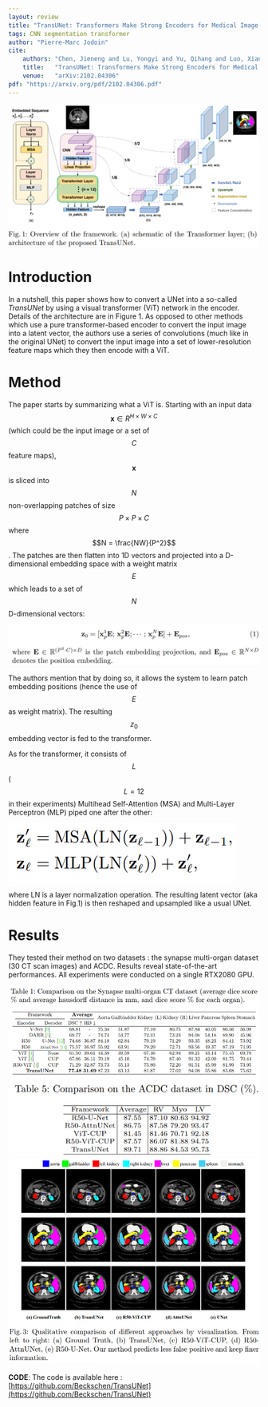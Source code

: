 ```yaml
---
layout: review
title: "TransUNet: Transformers Make Strong Encoders for Medical Image Segmentation"
tags: CNN segmentation transformer 
author: "Pierre-Marc Jodoin"
cite:
    authors: "Chen, Jieneng and Lu, Yongyi and Yu, Qihang and Luo, Xiangde and Adeli, Ehsan and Wang, Yan and Lu, Le and Yuille, Alan L., and Zhou, Yuyin"
    title:   "TransUNet: Transformers Make Strong Encoders for Medical Image Segmentation"
    venue:   "arXiv:2102.04306"
pdf: "https://arxiv.org/pdf/2102.04306.pdf"
---
```




![](/article/images/transUnet/sc01.jpg)


# Introduction

In a nutshell, this paper shows how to convert a UNet into a so-called *TransUNet* by using a visual transformer (ViT) network in the encoder.  Details of the architecture are in Figure 1.  As opposed to other methods which use a pure transformer-based encoder to convert the input image into a latent vector, the authors use a series of convolutions (much like in the original UNet) to convert the input image into a set of lower-resolution feature maps which they then encode with a ViT.

# Method

The paper starts by summarizing what a ViT is.  Starting with an input data $$ \mathbf{x}\in R^{H\times W\times C} $$ (which could be the input image or a set of $$C$$ feature maps), $$ \mathbf{x} $$ is sliced into $$N$$ non-overlapping patches of size $$ P\times P\times C$$ where $$N = \frac{NW}{P^2}$$.  The patches are then flatten into 1D vectors and projected into a D-dimensional embedding space with a weight matrix $$E$$ which leads to a set of $$N$$ D-dimensional vectors: 

![](/article/images/transUnet/sc02.jpg)

The authors mention that by doing so, it allows the system to learn  patch embedding positions (hence the use of $$E$$ as weight matrix).   The resulting $$z_0$$ embedding vector is fed to the transformer.

As for the transformer, it consists of $$L$$ ($$L=12$$ in their experiments) Multihead Self-Attention (MSA) and Multi-Layer Perceptron (MLP) piped one after the other:

![](/article/images/transUnet/sc03.jpg)

where LN is a layer normalization operation.  The resulting latent vector (aka hidden feature in Fig.1) is then reshaped and upsampled like a usual UNet.


# Results

They tested their method on two datasets : the synapse multi-organ dataset (30 CT scan images) and ACDC.  Results reveal state-of-the-art performances.  All experiments were conducted on a single RTX2080 GPU.

![](/article/images/transUnet/sc04.jpg)
![](/article/images/transUnet/sc05.jpg)
![](/article/images/transUnet/sc06.jpg)

**CODE**: The code is available here : [https://github.com/Beckschen/TransUNet](https://github.com/Beckschen/TransUNet)


